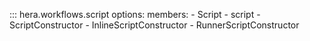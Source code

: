 ::: hera.workflows.script
    options:
        members:
        - Script
        - script
        - ScriptConstructor
        - InlineScriptConstructor
        - RunnerScriptConstructor
